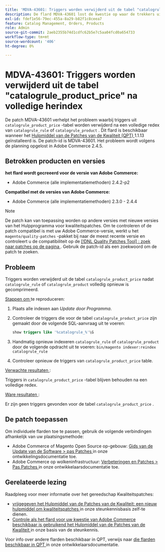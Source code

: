 ```yaml
---
title: 'MDVA-43601: Triggers worden verwijderd uit de tabel "catalogrule_product_price" na volledige herindex'
description: De flard MDVA-43601 lost de kwestie op waar de trekkers uit lijst &grave; catalogrule_product_price &grave; na een volledige herindex van catalogrule_rule of &grave; catalogrule_product &grave; worden verwijderd. Deze patch is beschikbaar wanneer [Quality Patches Tool (QPT)] (/help/announcements/adobe-commerce-announcements/magento-quality-patches-released-new-tool-to-self-serve-quality-patches.md) 1.1.13 is geïnstalleerd. De patch-id is MDVA-43601. Het probleem wordt volgens de planning opgelost in Adobe Commerce 2.4.5.
exl-id: fdef1e56-79ec-455a-8a29-b82f1c8ceea7
feature: Catalog Management, Orders, Products
role: Admin
source-git-commit: 2aeb2355b74d1cdfc62b5e7c5aa04fcd0a654733
workflow-type: tm+mt
source-wordcount: '406'
ht-degree: 0%

---
```


# MDVA-43601: Triggers worden verwijderd uit de tabel &quot;catalogrule_product_price&quot; na volledige herindex

De patch MDVA-43601 verhelpt het probleem waarbij triggers uit `catalogrule_product_price` -tabel worden verwijderd na een volledige redex van `catalogrule_rule` of `catalogrule_product` . Dit flard is beschikbaar wanneer het [ Hulpmiddel van de Patches van de Kwaliteit (QPT) ](/help/announcements/adobe-commerce-announcements/magento-quality-patches-released-new-tool-to-self-serve-quality-patches.md) 1.1.13 geïnstalleerd is. De patch-id is MDVA-43601. Het probleem wordt volgens de planning opgelost in Adobe Commerce 2.4.5.

## Betrokken producten en versies

**het flard wordt gecreeerd voor de versie van Adobe Commerce:**

* Adobe Commerce (alle implementatiemethoden) 2.4.2-p2

**Compatibel met de versies van Adobe Commerce:**

* Adobe Commerce (alle implementatiemethoden) 2.3.0 - 2.4.4

>[!NOTE]
>
>De patch kan van toepassing worden op andere versies met nieuwe versies van het Hulpprogramma voor kwaliteitspatches. Om te controleren of de patch compatibel is met uw Adobe Commerce-versie, werkt u het `magento/quality-patches` -pakket bij naar de meest recente versie en controleert u de compatibiliteit op de [[!DNL Quality Patches Tool] : zoek naar patches op de pagina ](https://experienceleague.adobe.com/tools/commerce-quality-patches/index.html?lang=nl-NL) . Gebruik de patch-id als een zoekwoord om de patch te zoeken.

## Probleem

Triggers worden verwijderd uit de tabel `catalogrule_product_price` nadat `catalogrule_rule` of `catalogrule_product` volledig opnieuw is gecomprimeerd.

<u> Stappen om </u> te reproduceren:

1. Plaats alle indexen aan *Update door Programma*.
1. Controleer de triggers die voor de tabel `catalogrule_product_price` zijn gemaakt door de volgende SQL-aanvraag uit te voeren:

   ```sql
   show triggers like '%catalogrule_%'\G
   ```

1. Handmatig opnieuw indexeren `catalogrule_rule` of `catalogrule_product` door de volgende opdracht uit te voeren: `bin/magento indexer:reindex catalogrule_rule`
1. Controleer opnieuw de triggers van `catalogrule_product_price` table.

<u> Verwachte resultaten </u>:

Triggers in `catalogrule_product_price` -tabel blijven behouden na een volledige redex.

<u> Ware resultaten </u>:

Er zijn geen triggers gevonden voor de tabel `catalogrule_product_price` .

## De patch toepassen

Om individuele flarden toe te passen, gebruik de volgende verbindingen afhankelijk van uw plaatsingsmethode:

* Adobe Commerce of Magento Open Source op-gebouw: [ Gids van de Update van de Software > pas Patches ](https://experienceleague.adobe.com/nl/docs/commerce-operations/tools/quality-patches-tool/usage) in onze ontwikkelingsdocumentatie toe.
* Adobe Commerce op wolkeninfrastructuur: [ Verbeteringen en Patches > Pas Patches ](https://experienceleague.adobe.com/nl/docs/commerce-cloud-service/user-guide/develop/upgrade/apply-patches) in onze ontwikkelaarsdocumentatie toe.

## Gerelateerde lezing

Raadpleeg voor meer informatie over het gereedschap Kwaliteitspatches:

* [ vrijgegeven het Hulpmiddel van de Patches van de Kwaliteit: een nieuw hulpmiddel om kwaliteitspatches ](/help/announcements/adobe-commerce-announcements/magento-quality-patches-released-new-tool-to-self-serve-quality-patches.md) in onze steunkennisbasis zelf-te dienen.
* [ Controle als het flard voor uw kwestie van Adobe Commerce beschikbaar is gebruikend het Hulpmiddel van de Patches van de Kwaliteit ](/help/support-tools/patches-available-in-qpt-tool/check-patch-for-magento-issue-with-magento-quality-patches.md) in onze basis van de steunkennis.

Voor info over andere flarden beschikbaar in QPT, verwijs naar [ die flarden beschikbaar in QPT ](https://experienceleague.adobe.com/tools/commerce-quality-patches/index.html?lang=nl-NL) in onze ontwikkelaarsdocumentatie.
